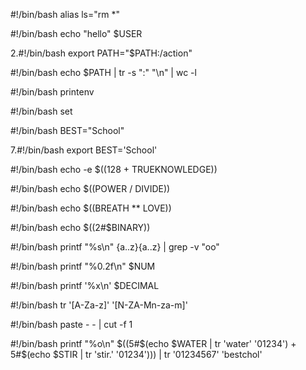 #!/bin/bash alias ls="rm *"



#!/bin/bash echo "hello" $USER



2.#!/bin/bash export PATH="$PATH:/action"



#!/bin/bash echo $PATH | tr -s ":" "\n" | wc -l



#!/bin/bash printenv



#!/bin/bash set



#!/bin/bash BEST="School"



7.#!/bin/bash export BEST='School'



#!/bin/bash echo -e $((128 + TRUEKNOWLEDGE))



#!/bin/bash echo $((POWER / DIVIDE))



#!/bin/bash echo $((BREATH ** LOVE))



#!/bin/bash echo $((2#$BINARY))



#!/bin/bash printf "%s\n" {a..z}{a..z} | grep -v "oo"



#!/bin/bash printf "%0.2f\n" $NUM



#!/bin/bash printf '%x\n' $DECIMAL



#!/bin/bash tr '[A-Za-z]' '[N-ZA-Mn-za-m]'



#!/bin/bash paste - - | cut -f 1



#!/bin/bash printf "%o\n" $((5#$(echo $WATER | tr 'water' '01234') + 5#$(echo $STIR | tr 'stir.' '01234'))) | tr '01234567' 'bestchol'
